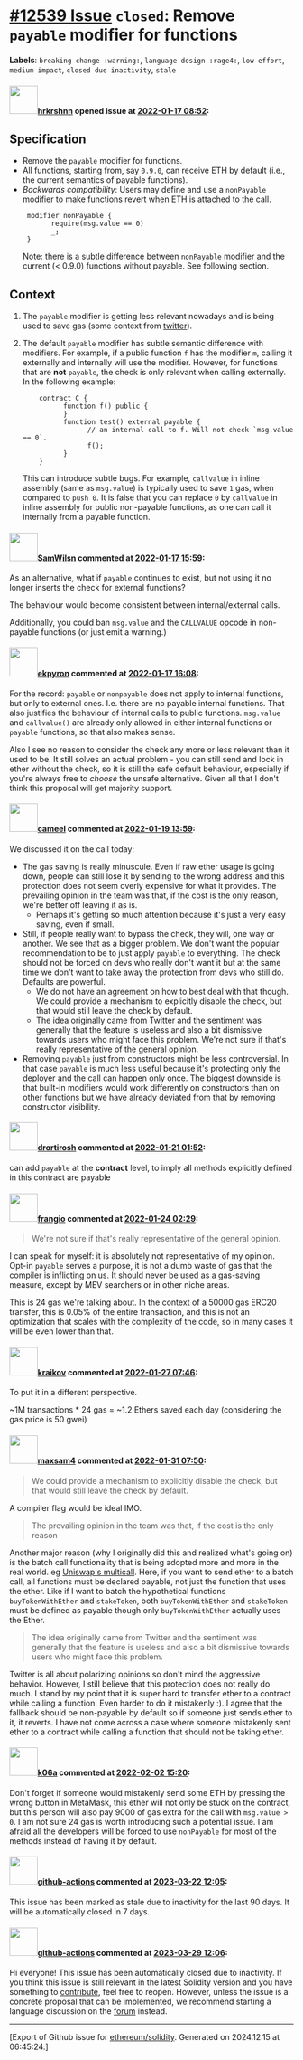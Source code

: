 # [\#12539 Issue](https://github.com/ethereum/solidity/issues/12539) `closed`: Remove `payable` modifier for functions
**Labels**: `breaking change :warning:`, `language design :rage4:`, `low effort`, `medium impact`, `closed due inactivity`, `stale`


#### <img src="https://avatars.githubusercontent.com/u/13174375?u=52d702cb6bec53b561afa293cf9cd53ef7a63924&v=4" width="50">[hrkrshnn](https://github.com/hrkrshnn) opened issue at [2022-01-17 08:52](https://github.com/ethereum/solidity/issues/12539):

## Specification

- Remove the `payable` modifier for functions. 
- All functions, starting from, say `0.9.0`, can receive ETH by default (i.e., the current semantics of payable functions).
- *Backwards compatibility*: Users may define and use a `nonPayable` modifier to make functions revert when ETH is attached to the call.
  ```solidity
   modifier nonPayable {
         require(msg.value == 0)
         _;
   }
   ```
   Note: there is a subtle difference between `nonPayable` modifier and the current (< 0.9.0) functions without payable. See following section.

## Context

1. The `payable` modifier is getting less relevant nowadays and is being used to save gas (some context from [twitter](https://twitter.com/Mudit__Gupta/status/1482643410834300931)).
2. The default `payable` modifier has subtle semantic difference with modifiers.
    For example, if a public function `f` has the modifier `m`, calling it externally and internally will use the modifier. However, for functions that are **not** `payable`, the check is only relevant when calling externally. In the following example:
   
    ```solidity
        contract C {
              function f() public {
              }
              function test() external payable {
                    // an internal call to f. Will not check `msg.value == 0`.
                    f();
              }
        }
      ```
     This can introduce subtle bugs. For example, `callvalue` in inline assembly (same as `msg.value`) is typically used to save `1` gas, when compared to `push 0`. It is false that you can replace `0` by `callvalue` in inline assembly for public non-payable functions, as one can call it internally from a payable function.





#### <img src="https://avatars.githubusercontent.com/u/57262657?u=ab575d62574c1106821f4c3b9f183793cde5100d&v=4" width="50">[SamWilsn](https://github.com/SamWilsn) commented at [2022-01-17 15:59](https://github.com/ethereum/solidity/issues/12539#issuecomment-1014688577):

As an alternative, what if `payable` continues to exist, but not using it no longer inserts the check for external functions?

The behaviour would become consistent between internal/external calls.

Additionally, you could ban `msg.value` and the `CALLVALUE` opcode in non-payable functions (or just emit a warning.)

#### <img src="https://avatars.githubusercontent.com/u/1347491?v=4" width="50">[ekpyron](https://github.com/ekpyron) commented at [2022-01-17 16:08](https://github.com/ethereum/solidity/issues/12539#issuecomment-1014696997):

For the record: ``payable`` or ``nonpayable`` does not apply to internal functions, but only to external ones. I.e. there are no payable internal functions. That also justifies the behaviour of internal calls to public functions. ``msg.value`` and ``callvalue()`` are already only allowed in either internal functions or ``payable`` functions, so that also makes sense.

Also I see no reason to consider the check any more or less relevant than it used to be. It still solves an actual problem - you can still send and lock in ether without the check, so it is still the safe default behaviour, especially if you're always free to *choose* the unsafe alternative. Given all that I don't think this proposal will get majority support.

#### <img src="https://avatars.githubusercontent.com/u/137030?v=4" width="50">[cameel](https://github.com/cameel) commented at [2022-01-19 13:59](https://github.com/ethereum/solidity/issues/12539#issuecomment-1016492090):

We discussed it on the call today:
- The gas saving is really minuscule. Even if raw ether usage is going down, people can still lose it by sending to the wrong address and this protection does not seem overly expensive for what it provides. The prevailing opinion in the team was that, if the cost is the only reason, we're better off leaving it as is.
    - Perhaps it's getting so much attention because it's just a very easy saving, even if small.
- Still, if people really want to bypass the check, they will, one way or another. We see that as a bigger problem. We don't want the popular recommendation to be to just apply `payable` to everything. The check should not be forced on devs who really don't want it but at the same time we don't want to take away the protection from devs who still do. Defaults are powerful.
    - We do not have an agreement on how to best deal with that though. We could provide a mechanism to explicitly disable the check, but that would still leave the check by default.
    - The idea originally came from Twitter and the sentiment was generally that the feature is useless and also a bit dismissive towards users who might face this problem. We're not sure if that's really representative of the general opinion.
- Removing `payable` just from constructors might be less controversial. In that case `payable` is much less useful because it's protecting only the deployer and the call can happen only once. The biggest downside is that built-in modifiers would work differently on constructors than on other functions but we have already deviated from that by removing constructor visibility.

#### <img src="https://avatars.githubusercontent.com/u/40341007?u=73a96d4874c3459748a0af8078fc8d1c5dde6a4b&v=4" width="50">[drortirosh](https://github.com/drortirosh) commented at [2022-01-21 01:52](https://github.com/ethereum/solidity/issues/12539#issuecomment-1018089468):

can add `payable` at the **contract** level, to imply all methods explicitly defined in this contract are payable

#### <img src="https://avatars.githubusercontent.com/u/481465?v=4" width="50">[frangio](https://github.com/frangio) commented at [2022-01-24 02:29](https://github.com/ethereum/solidity/issues/12539#issuecomment-1019657258):

> We're not sure if that's really representative of the general opinion.

I can speak for myself: it is absolutely not representative of my opinion. Opt-in `payable` serves a purpose, it is not a dumb waste of gas that the compiler is inflicting on us. It should never be used as a gas-saving measure, except by MEV searchers or in other niche areas.

This is 24 gas we're talking about. In the context of a 50000 gas ERC20 transfer, this is 0.05% of the entire transaction, and this is not an optimization that scales with the complexity of the code, so in many cases it will be even lower than that.

#### <img src="https://avatars.githubusercontent.com/u/7030722?u=4ee858bc0eb334bdd68f0de8e1f149d5552e4fa7&v=4" width="50">[kraikov](https://github.com/kraikov) commented at [2022-01-27 07:46](https://github.com/ethereum/solidity/issues/12539#issuecomment-1022933872):

To put it in a different perspective.

~1M transactions * 24 gas = ~1.2 Ethers saved each day (considering the gas price is 50 gwei)

#### <img src="https://avatars.githubusercontent.com/u/7436022?u=b88a81b54b2f8de24b8482672866342b763d6022&v=4" width="50">[maxsam4](https://github.com/maxsam4) commented at [2022-01-31 07:50](https://github.com/ethereum/solidity/issues/12539#issuecomment-1025461802):

> We could provide a mechanism to explicitly disable the check, but that would still leave the check by default.

A compiler flag would be ideal IMO.

> The prevailing opinion in the team was that, if the cost is the only reason

Another major reason (why I originally did this and realized what's going on) is the batch call functionality that is being adopted more and more in the real world. eg [Uniswap's multicall](https://github.com/Uniswap/v3-periphery/blob/bf9fb697113476f1a45bd62f4f580a3177943155/contracts/base/Multicall.sol#L11). Here, if you want to send ether to a batch call, all functions must be declared payable, not just the function that uses the ether. Like if I want to batch the hypothetical functions `buyTokenWithEther` and `stakeToken`, both `buyTokenWithEther` and `stakeToken` must be defined as payable though only `buyTokenWithEther` actually uses the Ether.

> The idea originally came from Twitter and the sentiment was generally that the feature is useless and also a bit dismissive towards users who might face this problem.

Twitter is all about polarizing opinions so don't mind the aggressive behavior. However, I still believe that this protection does not really do much. I stand by my point that it is super hard to transfer ether to a contract while calling a function. Even harder to do it mistakenly :). I agree that the fallback should be non-payable by default so if someone just sends ether to it, it reverts. I have not come across a case where someone mistakenly sent ether to a contract while calling a function that should not be taking ether.

#### <img src="https://avatars.githubusercontent.com/u/702124?u=00e20e1963ccc9a908a5826b2d8c3b1b1f6acea4&v=4" width="50">[k06a](https://github.com/k06a) commented at [2022-02-02 15:20](https://github.com/ethereum/solidity/issues/12539#issuecomment-1028048902):

Don't forget if someone would mistakenly send some ETH by pressing the wrong button in MetaMask, this ether will not only be stuck on the contract, but this person will also pay 9000 of gas extra for the call with `msg.value > 0`. I am not sure 24 gas is worth introducing such a potential issue. I am afraid all the developers will be forced to use `nonPayable` for most of the methods instead of having it by default.

#### <img src="https://avatars.githubusercontent.com/in/15368?v=4" width="50">[github-actions](https://github.com/apps/github-actions) commented at [2023-03-22 12:05](https://github.com/ethereum/solidity/issues/12539#issuecomment-1479451776):

This issue has been marked as stale due to inactivity for the last 90 days.
It will be automatically closed in 7 days.

#### <img src="https://avatars.githubusercontent.com/in/15368?v=4" width="50">[github-actions](https://github.com/apps/github-actions) commented at [2023-03-29 12:06](https://github.com/ethereum/solidity/issues/12539#issuecomment-1488478910):

Hi everyone! This issue has been automatically closed due to inactivity.
If you think this issue is still relevant in the latest Solidity version and you have something to [contribute](https://docs.soliditylang.org/en/latest/contributing.html), feel free to reopen.
However, unless the issue is a concrete proposal that can be implemented, we recommend starting a language discussion on the [forum](https://forum.soliditylang.org) instead.


-------------------------------------------------------------------------------



[Export of Github issue for [ethereum/solidity](https://github.com/ethereum/solidity). Generated on 2024.12.15 at 06:45:24.]
